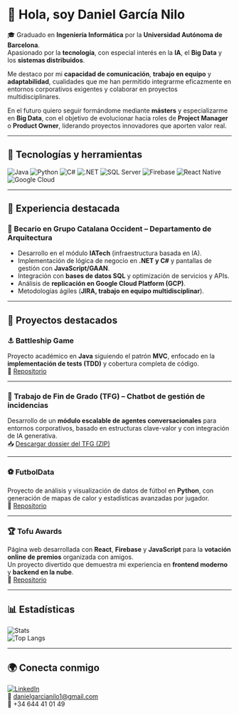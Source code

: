 # 👋 Hola, soy Daniel García Nilo  

🎓 Graduado en **Ingeniería Informática** por la **Universidad Autónoma de Barcelona**.  
Apasionado por la **tecnología**, con especial interés en la **IA**, el **Big Data** y los **sistemas distribuidos**.  

Me destaco por mi **capacidad de comunicación**, **trabajo en equipo** y **adaptabilidad**, cualidades que me han permitido integrarme eficazmente en entornos corporativos exigentes y colaborar en proyectos multidisciplinares.  

En el futuro quiero seguir formándome mediante **másters** y especializarme en **Big Data**, con el objetivo de evolucionar hacia roles de **Project Manager** o **Product Owner**, liderando proyectos innovadores que aporten valor real.   

---

## 🚀 Tecnologías y herramientas
![Java](https://img.shields.io/badge/Java-ED8B00?style=for-the-badge&logo=openjdk&logoColor=white)
![Python](https://img.shields.io/badge/Python-3776AB?style=for-the-badge&logo=python&logoColor=white)
![C#](https://img.shields.io/badge/C%23-239120?style=for-the-badge&logo=csharp&logoColor=white)
![.NET](https://img.shields.io/badge/.NET-512BD4?style=for-the-badge&logo=dotnet&logoColor=white)
![SQL Server](https://img.shields.io/badge/SQL%20Server-CC2927?style=for-the-badge&logo=microsoftsqlserver&logoColor=white)
![Firebase](https://img.shields.io/badge/Firebase-039BE5?style=for-the-badge&logo=firebase)
![React Native](https://img.shields.io/badge/React%20Native-20232A?style=for-the-badge&logo=react&logoColor=61DAFB)
![Google Cloud](https://img.shields.io/badge/Google%20Cloud-4285F4?style=for-the-badge&logo=googlecloud&logoColor=white)

---

## 🏢 Experiencia destacada

### 💼 Becario en Grupo Catalana Occident – Departamento de Arquitectura  
- Desarrollo en el módulo **IATech** (infraestructura basada en IA).  
- Implementación de lógica de negocio en **.NET y C#** y pantallas de gestión con **JavaScript/GAAN**.  
- Integración con **bases de datos SQL** y optimización de servicios y APIs.  
- Análisis de **replicación en Google Cloud Platform (GCP)**.  
- Metodologías ágiles (**JIRA, trabajo en equipo multidisciplinar**).  

---

## 📌 Proyectos destacados

### ⚓ Battleship Game  
Proyecto académico en **Java** siguiendo el patrón **MVC**, enfocado en la **implementación de tests (TDD)** y cobertura completa de código.  
🔗 [Repositorio](https://github.com/danielgarciaN/battleship-tqs)

---

### 🤖 Trabajo de Fin de Grado (TFG) – Chatbot de gestión de incidencias  
Desarrollo de un **módulo escalable de agentes conversacionales** para entornos corporativos, basado en estructuras clave-valor y con integración de IA generativa.  
📥 [Descargar dossier del TFG (ZIP)](./Dossier_TFG_DanielGarciaNilo.zip)

---

### ⚽ FutbolData  
Proyecto de análisis y visualización de datos de fútbol en **Python**, con generación de mapas de calor y estadísticas avanzadas por jugador.  
🔗 [Repositorio](https://github.com/danielgarciaN/Futbol-data)

---

### 🏆 Tofu Awards  
Página web desarrollada con **React**, **Firebase** y **JavaScript** para la **votación online de premios** organizada con amigos.  
Un proyecto divertido que demuestra mi experiencia en **frontend moderno** y **backend en la nube**.  
🔗 [Repositorio](https://github.com/danielgarciaN/tofu-awards)

---

## 📊 Estadísticas
![Stats](https://github-readme-stats.vercel.app/api?username=TU_USUARIO&show_icons=true&theme=tokyonight)  
![Top Langs](https://github-readme-stats.vercel.app/api/top-langs/?username=TU_USUARIO&layout=compact&theme=tokyonight)

---

## 🌍 Conecta conmigo
[![LinkedIn](https://img.shields.io/badge/LinkedIn-blue?style=for-the-badge&logo=linkedin)](https://linkedin.com/in/danielgarcianilo)  
📧 danielgarcianilo1@gmail.com  
📱 +34 644 41 01 49
